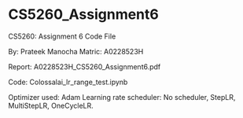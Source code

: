 # CS5260_Assignment6
CS5260: Assignment 6 Code File

By: Prateek Manocha
Matric: A0228523H

Report: A0228523H_CS5260_Assignment6.pdf

Code: Colossalai_lr_range_test.ipynb

Optimizer used: Adam
Learning rate scheduler: No scheduler, StepLR, MultiStepLR, OneCycleLR.
